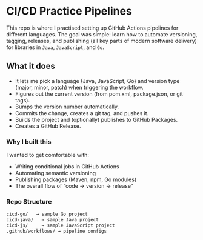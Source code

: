 # CI/CD Practice Pipelines

This repo is where I practised setting up GitHub Actions pipelines for different languages. The goal was simple: learn how to automate versioning, tagging, releases, and publishing (all key parts of modern software delivery) for libraries in `Java`, `JavaScript`, and `Go`.

## What it does
- It lets me pick a language (Java, JavaScript, Go) and version type (major, minor, patch) when triggering the workflow.
- Figures out the current version (from pom.xml, package.json, or git tags).
- Bumps the version number automatically.
- Commits the change, creates a git tag, and pushes it.
- Builds the project and (optionally) publishes to GitHub Packages.
- Creates a GitHub Release.
  
### Why I built this
I wanted to get comfortable with:
- Writing conditional jobs in GitHub Actions
- Automating semantic versioning
- Publishing packages (Maven, npm, Go modules)
- The overall flow of “code → version → release”

### Repo Structure
```bash
cicd-go/   → sample Go project
cicd-java/   → sample Java project
cicd-js/     → sample JavaScript project
.github/workflows/ → pipeline configs
```



